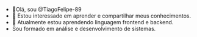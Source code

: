 - 👋Olá, sou @TiagoFelipe-89
- 👀 Estou interessado em aprender e compartilhar meus conhecimentos.
- 🌱 Atualmente estou aprendendo linguagem frontend e backend.
- Sou formado em análise e desenvolvimento de sistemas.
<!---
TiagoFelipe-89/TiagoFelipe-89 is a ✨ special ✨ repository because its `README.md` (this file) appears on your GitHub profile.
You can click the Preview link to take a look at your changes.
--->
